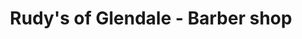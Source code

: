 ---
title: "Rudy's of Glendale - Barber shop"
url: /glendale/rudys-of-glendale-barber-shop/
shop: hairdresser
---